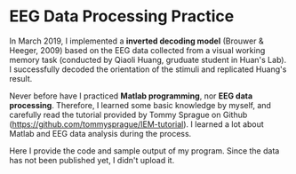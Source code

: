 # EEG Data Processing Practice

In March 2019, I implemented a **inverted decoding model** (Brouwer & Heeger, 2009) based on the EEG data collected from a visual working memory task (conducted by Qiaoli Huang, gruduate student in Huan's Lab). I successfully decoded the orientation of the stimuli and replicated Huang's result.

Never before have I practiced **Matlab programming**, nor **EEG data processing**. Therefore, I learned some basic knowledge by myself, and carefully read the tutorial provided by Tommy Sprague on Github (https://github.com/tommysprague/IEM-tutorial). I learned a lot about Matlab and EEG data analysis during the process.

Here I provide the code and sample output of my program. Since the data has not been published yet, I didn't upload it.

